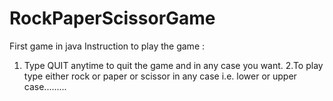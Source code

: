 # RockPaperScissorGame
First game in java
Instruction to play the game :
1. Type QUIT anytime to quit the game and in any case you want.
2.To play type either rock or paper or scissor in any case i.e. lower or upper case.........
